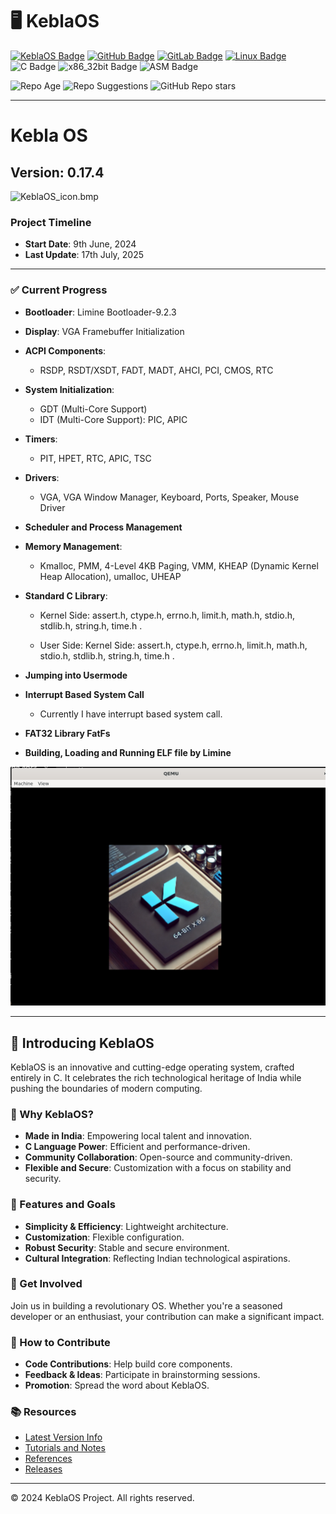 
# 🖥️ KeblaOS

[![KeblaOS Badge](https://img.shields.io/badge/Kebla-OS-maker?labelColor=red&color=blue)](https://gitlab.com/baponkar/kebla-os)
[![GitHub Badge](https://img.shields.io/badge/Fork-Me-maker?logo=GitHub&logoColor=Blue&labelColor=white&color=blue)](https://github.com/baponkar/KeblaOS)
[![GitLab Badge](https://img.shields.io/badge/Fork-Me-maker?logo=GitLab&logoColor=Blue&labelColor=white&color=blue)](https://gitlab.com/baponkar/KeblaOS)
[![Linux Badge](https://img.shields.io/badge/-Linux-maker?logo=linux&logoColor=black&logoSize=auto&labelColor=white&color=blue)](https://kernel.com)
![C Badge](https://img.shields.io/badge/C-Language-maker?logo=c&logoColor=black&labelColor=white&color=blue)
![x86_32bit Badge](https://img.shields.io/badge/x86-32bit-maker?logo=intel&labelColor=white&color=blue)
![ASM Badge](https://img.shields.io/badge/ASM-Language-maker?logo=assembly&labelColor=white&color=blue)

![Repo Age](https://img.shields.io/endpoint?url=https://baponkar.github.io/KeblaOS/time_elapsed.json)
![Repo Suggestions](https://github.com/baponkar/KeblaOS/actions/workflows/suggestion.yml/badge.svg)
![GitHub Repo stars](https://img.shields.io/github/stars/baponkar/KeblaOS?style=social)

------------------------------------------------------
# Kebla OS

## Version: 0.17.4
![KeblaOS_icon.bmp](./image/KeblaOS.png)

### Project Timeline
- **Start Date**: 9th June, 2024
- **Last Update**: 17th July, 2025

---

### ✅ Current Progress
- **Bootloader**: Limine Bootloader-9.2.3
- **Display**: VGA Framebuffer Initialization
- **ACPI Components**:
  - RSDP, RSDT/XSDT, FADT, MADT, AHCI, PCI, CMOS, RTC
- **System Initialization**:
  - GDT (Multi-Core Support)
  - IDT (Multi-Core Support): PIC, APIC
- **Timers**:
  - PIT, HPET, RTC, APIC, TSC
- **Drivers**:
  - VGA, VGA Window Manager, Keyboard, Ports, Speaker, Mouse Driver
- **Scheduler and Process Management**
- **Memory Management**:
  - Kmalloc, PMM, 4-Level 4KB Paging, VMM, KHEAP (Dynamic Kernel Heap Allocation), umalloc, UHEAP
- **Standard C Library**:
  - Kernel Side: assert.h, ctype.h, errno.h, limit.h, math.h, stdio.h, stdlib.h, string.h, time.h .

   - User Side: Kernel Side: assert.h, ctype.h, errno.h, limit.h, math.h, stdio.h, stdlib.h, string.h, time.h .

- **Jumping into Usermode**

- **Interrupt Based System Call**
  - Currently I have interrupt based system call.

- **FAT32 Library FatFs**

- **Building, Loading and Running ELF file by Limine**





![Latest Screenshot](./screenshot/keblaos_screenshot_2.png)

------------------------------------------------------

## 🌟 Introducing KeblaOS

KeblaOS is an innovative and cutting-edge operating system, crafted entirely in C. It celebrates the rich technological heritage of India while pushing the boundaries of modern computing.

### 🎯 Why KeblaOS?
- **Made in India**: Empowering local talent and innovation.
- **C Language Power**: Efficient and performance-driven.
- **Community Collaboration**: Open-source and community-driven.
- **Flexible and Secure**: Customization with a focus on stability and security.

### 🚀 Features and Goals
- **Simplicity & Efficiency**: Lightweight architecture.
- **Customization**: Flexible configuration.
- **Robust Security**: Stable and secure environment.
- **Cultural Integration**: Reflecting Indian technological aspirations.

### 🤝 Get Involved
Join us in building a revolutionary OS. Whether you're a seasoned developer or an enthusiast, your contribution can make a significant impact.

### 📍 How to Contribute
- **Code Contributions**: Help build core components.
- **Feedback & Ideas**: Participate in brainstorming sessions.
- **Promotion**: Spread the word about KeblaOS.

### 📚 Resources
- [Latest Version Info](./version_info.md)
- [Tutorials and Notes](./notes/note-main.md)
- [References](./notes/Reference.md)
- [Releases](https://github.com/baponkar/KeblaOS/releases/)

---

© 2024 KeblaOS Project. All rights reserved.


